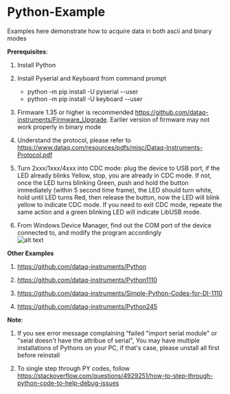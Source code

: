 # Python-Example

Examples here demonstrate how to acquire data in both ascii and binary modes

**Prerequisites**:

1) Install Python

2) Install Pyserial and Keyboard from command prompt
    - python -m pip install -U pyserial --user
    - python -m pip install -U keyboard --user

3) Firmware 1.35 or higher is recommended https://github.com/dataq-instruments/Firmware_Upgrade. Earlier version of firmware may not work properly in binary mode

4) Understand the protocol, please refer to  https://www.dataq.com/resources/pdfs/misc/Dataq-Instruments-Protocol.pdf

5) Turn 2xxx/1xxx/4xxx into CDC mode: plug the device to USB port, if the LED already blinks Yellow, stop, you are already in CDC mode. If not, once the LED turns blinking Green, push and hold the button immediately (within 5 second time frame), the LED should turn white, hold until LED turns Red, then release the button, now the LED will blink yellow to indicate CDC mode. If you need to exit CDC mode, repeate the same action and a green blinking LED will indicate LibUSB mode.

6) From Windows Device Manager, find out the COM port of the device connected to, and modify the program accordingly<br/>
![alt text](https://www.dataq.com/resources/repository/matlab_devicemanager.png)

**Other Examples**

1) https://github.com/dataq-instruments/Python

2) https://github.com/dataq-instruments/Python1110

3) https://github.com/dataq-instruments/Simple-Python-Codes-for-DI-1110

4) https://github.com/dataq-instruments/Python245


**Note**:

1) If you see error message complaining “failed "import serial module" or "seial doesn't have the attribue of serial", You may have multiple installations of Pythons on your PC, if that's case, please unstall all first before reinstall

2) To single step through PY codes, follow
https://stackoverflow.com/questions/4929251/how-to-step-through-python-code-to-help-debug-issues

